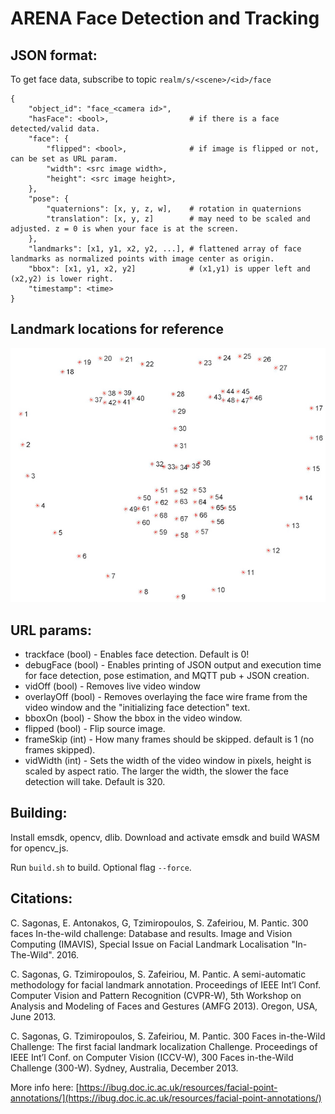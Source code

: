 # ARENA Face Detection and Tracking

## JSON format:

To get face data, subscribe to topic ```realm/s/<scene>/<id>/face```

```
{
    "object_id": "face_<camera id>",
    "hasFace": <bool>,                  # if there is a face detected/valid data.
    "face": {
        "flipped": <bool>,              # if image is flipped or not, can be set as URL param.
        "width": <src image width>,
        "height": <src image height>,
    },
    "pose": {
        "quaternions": [x, y, z, w],    # rotation in quaternions
        "translation": [x, y, z]        # may need to be scaled and adjusted. z = 0 is when your face is at the screen.
    },
    "landmarks": [x1, y1, x2, y2, ...], # flattened array of face landmarks as normalized points with image center as origin.
    "bbox": [x1, y1, x2, y2]            # (x1,y1) is upper left and (x2,y2) is lower right.
    "timestamp": <time>
}
```
## Landmark locations for reference
![landmarks](./img/face_landmarks.jpg)

## URL params:

- trackface (bool)      - Enables face detection. Default is 0!
- debugFace (bool)      - Enables printing of JSON output and execution time for face detection, pose estimation, and MQTT pub + JSON creation.
- vidOff (bool)         - Removes live video window
- overlayOff (bool)     - Removes overlaying the face wire frame from the video window and the "initializing face detection" text.
- bboxOn (bool)         - Show the bbox in the video window.
- flipped (bool)        - Flip source image.
- frameSkip (int)       - How many frames should be skipped. default is 1 (no frames skipped).
- vidWidth (int)        - Sets the width of the video window in pixels, height is scaled by aspect ratio. The larger the width, the slower the face detection will take. Default is 320.

## Building:

Install emsdk, opencv, dlib. Download and activate emsdk and build WASM for opencv_js.

Run ```build.sh``` to build. Optional flag ```--force```.

## Citations:

C. Sagonas, E. Antonakos, G, Tzimiropoulos, S. Zafeiriou, M. Pantic. 300 faces In-the-wild challenge: Database and results. Image and Vision Computing (IMAVIS), Special Issue on Facial Landmark Localisation "In-The-Wild". 2016.

C. Sagonas, G. Tzimiropoulos, S. Zafeiriou, M. Pantic. A semi-automatic methodology for facial landmark annotation. Proceedings of IEEE Int’l Conf. Computer Vision and Pattern Recognition (CVPR-W), 5th Workshop on Analysis and Modeling of Faces and Gestures (AMFG 2013). Oregon, USA, June 2013.

C. Sagonas, G. Tzimiropoulos, S. Zafeiriou, M. Pantic. 300 Faces in-the-Wild Challenge: The first facial landmark localization Challenge. Proceedings of IEEE Int’l Conf. on Computer Vision (ICCV-W), 300 Faces in-the-Wild Challenge (300-W). Sydney, Australia, December 2013.

More info here: [https://ibug.doc.ic.ac.uk/resources/facial-point-annotations/](https://ibug.doc.ic.ac.uk/resources/facial-point-annotations/)
